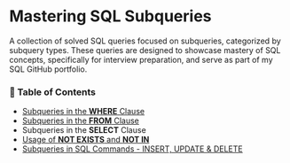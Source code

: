 # Mastering SQL Subqueries 

A  collection of solved SQL queries focused on subqueries, categorized by subquery types. These queries are designed to showcase mastery of SQL concepts, specifically for interview preparation, and serve as part of my SQL GitHub portfolio.


### 📍 Table of Contents

- [Subqueries in the **WHERE** Clause](https://github.com/Kishan0705/Kishan-SQL-Portfolio/blob/main/The-Subquery-Collection/Subqueries%20in%20the%20WHERE%20Clause.md#subqueries-in-the-where-clause)
- [Subqueries in the **FROM** Clause](https://github.com/Kishan0705/Kishan-SQL-Portfolio/blob/main/The-Subquery-Collection/Subqueries%20in%20the%20FROM%20Clause.md#subqueries-in-the-from-clause)
- Subqueries in the **SELECT** Clause
- [Usage of **NOT EXISTS** and **NOT IN**](https://github.com/Kishan0705/Kishan-SQL-Portfolio/blob/main/The-Subquery-Collection/Usage%20of%20NOT%20EXISTS%20and%20NOT%20IN.md#usage-of-not-exists-and-not-in)
- [Subqueries in SQL Commands - INSERT, UPDATE & DELETE](https://github.com/Kishan0705/Kishan-SQL-Portfolio/blob/main/The-Subquery-Collection/Subqueries%20in%20SQL%20Commands%20-%20INSERT,%20UPDATE%20&%20DELETE.md#subqueries-in-sql-commands---insert-update--delete)











